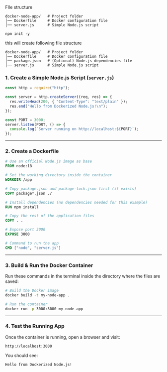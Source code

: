 FIle structure
```
docker-node-app/   # Project folder
│── Dockerfile     # Docker configuration file  
│── server.js      # Simple Node.js script
```
```
npm init -y
```
this will create following file structure
```
docker-node-app/   # Project folder
│── Dockerfile     # Docker configuration file
│── package.json   # (Optional) Node.js dependencies file
│── server.js      # Simple Node.js script
```
### **1. Create a Simple Node.js Script (`server.js`)**
```javascript
const http = require("http");

const server = http.createServer((req, res) => {
  res.writeHead(200, { "Content-Type": "text/plain" });
  res.end("Hello from Dockerized Node.js!\n");
});

const PORT = 3000;
server.listen(PORT, () => {
  console.log(`Server running on http://localhost:${PORT}`);
});
```

---

### **2. Create a Dockerfile**
```dockerfile
# Use an official Node.js image as base
FROM node:18

# Set the working directory inside the container
WORKDIR /app

# Copy package.json and package-lock.json first (if exists)
COPY package*.json ./

# Install dependencies (no dependencies needed for this example)
RUN npm install

# Copy the rest of the application files
COPY . .

# Expose port 3000
EXPOSE 3000

# Command to run the app
CMD ["node", "server.js"]
```

---

### **3. Build & Run the Docker Container**
Run these commands in the terminal inside the directory where the files are saved:

```sh
# Build the Docker image
docker build -t my-node-app .

# Run the container
docker run -p 3000:3000 my-node-app
```

---

### **4. Test the Running App**
Once the container is running, open a browser and visit:

```
http://localhost:3000
```

You should see:

```
Hello from Dockerized Node.js!
```

